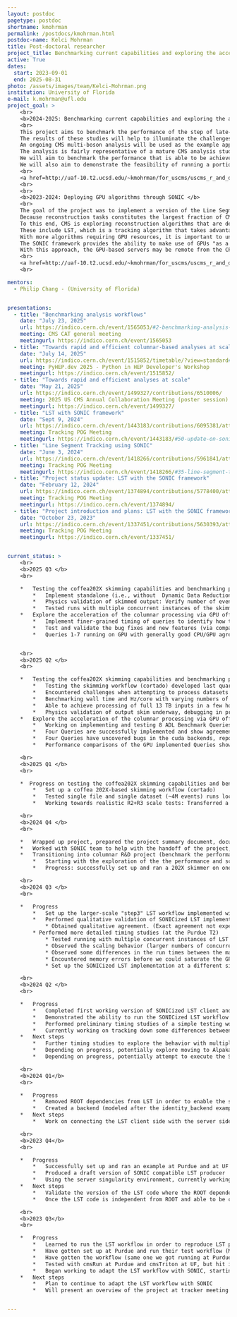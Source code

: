 ```yaml
---
layout: postdoc
pagetype: postdoc
shortname: kmohrman
permalink: /postdocs/kmohrman.html
postdoc-name: Kelci Mohrman
title: Post-doctoral researcher
project_title: Benchmarking current capabilities and exploring the acceleration of columnar processing via heterogeneous architectures (2025) and Deploying GPU algorithms through SONIC (2023)
active: True
dates:
  start: 2023-09-01
  end: 2025-08-31
photo: /assets/images/team/Kelci-Mohrman.png
institution: University of Florida
e-mail: k.mohrman@ufl.edu
project_goal: >
    <br>
    <b>2024-2025: Benchmarking current capabilities and exploring the acceleration of columnar processing via heterogeneous architectures </b>
    <br> 
    This project aims to benchmark the performance of the step of late-stage data analysis (in which nanoAOD formatted data is transformed into histograms) for realistic CMS analyses in order to understand current capabilities, scaling, and bottlenecks for columnar analysis workflows; acceleration of the columnar processing via GPU offloading will also be explored. 
    The results of these studies will help to illuminate the challenges and opportunities that lie ahead as CMS pushes towards rapid and efficient turnarounds of HL-LHC physics analyses. 
    An ongoing CMS multi-boson analysis will be used as the example application for the proposed explorations. 
    The analysis is fairly representative of a mature CMS analysis studying Run 2 and early Run 3 data, and is implemented in the coffea framework. 
    We will aim to benchmark the performance that is able to be achieved under various configurations in order to understand where the bottlenecks lie and how the analysis scales towards skimming and processing larger data volumes. 
    We will also aim to demonstrate the feasibility of running a portion of the analysis on GPUs and to enumerate the developments that would remain in order to run the analysis fully on GPUs.
    <br> 
    <a href=http://uaf-10.t2.ucsd.edu/~kmohrman/for_uscms/uscms_r_and_d_proposal_2024_coffea/Kelci-Mohrman-2024.pdf>2024 Project proposal</a>
    <br>
    <br> 
    <b>2023-2024: Deploying GPU algorithms through SONIC </b>
    <br> 
    The goal of the project was to implement a version of the Line Segment Tracking (LST) algorithm with the SONIC framework in order to enable flexible and efficient GPU usage. 
    Because reconstruction tasks constitutes the largest fraction of CMS data processing, it is important to understand the resource requirements and to explore options for improving the efficiency of these steps. 
    To this end, CMS is exploring reconstruction algorithms that are designed to make use of GPU resources. 
    These include LST, which is a tracking algorithm that takes advantage of double-layer design of the HL-LHC outer tracker in order to perform hit correlations in a parallel way with GPUs.
    With more algorithms requiring GPU resources, it is important to understand the resource requirements and strategies for ensuring efficient deployment and usage. 
    The SONIC framework provides the ability to make use of GPUs "as a service", enabling GPUs to be factored out of CPU machines. 
    With this approach, the GPU-based servers may be remote from the CPU-based servers, potentially allowing for more flexibility in the usage of GPU resources.
    <br> 
    <a href=http://uaf-10.t2.ucsd.edu/~kmohrman/for_uscms/uscms_r_and_d_proposal_2023_soniclst/Kelci-Mohrman.pdf>2023 Project proposal</a>
    <br> 

mentors:
  - Philip Chang - (University of Florida)


presentations:
  - title: "Benchmarking analysis workflows"
    date: "July 23, 2025"
    url: https://indico.cern.ch/event/1565053/#2-benchmarking-analysis-workfl
    meeting: CMS CAT general meeting
    meetingurl: https://indico.cern.ch/event/1565053
  - title: "Towards rapid and efficient columnar-based analyses at scale"
    date: "July 14, 2025"
    url: https://indico.cern.ch/event/1515852/timetable/?view=standard#9-towards-rapid-and-efficient
    meeting: PyHEP.dev 2025 - Python in HEP Developer's Workshop
    meetingurl: https://indico.cern.ch/event/1515852/
  - title: "Towards rapid and efficient analyses at scale"
    date: "May 21, 2025"
    url: https://indico.cern.ch/event/1499327/contributions/6510006/
    meeting: 2025 US CMS Annual Collaboration Meeting (poster session)
    meetingurl: https://indico.cern.ch/event/1499327/
  - title: "LST with SONIC framework"
    date: "Sept 9, 2024"
    url: https://indico.cern.ch/event/1443183/contributions/6095381/attachments/2923974/5132502/sonic_lst_summary_sep09_2024.pdf
    meeting: Tracking POG Meeting
    meetingurl: https://indico.cern.ch/event/1443183/#50-update-on-soniclst-developm
  - title: "Line Segment Tracking using SONIC"
    date: "June 3, 2024"
    url: https://indico.cern.ch/event/1418266/contributions/5961841/attachments/2869550/5023598/sonic_lst_update_jun03_2024.pdf
    meeting: Tracking POG Meeting
    meetingurl: https://indico.cern.ch/event/1418266/#35-line-segment-tracking-using
  - title: "Project status update: LST with the SONIC framework"
    date: "February 12, 2024"
    url: https://indico.cern.ch/event/1374894/contributions/5778400/attachments/2799411/4883360/sonic_lst_update_feb12_2024.pdf
    meeting: Tracking POG Meeting
    meetingurl: https://indico.cern.ch/event/1374894/
  - title: "Project introduction and plans: LST with the SONIC framework"
    date: "October 23, 2023"
    url: https://indico.cern.ch/event/1337451/contributions/5630393/attachments/2738948/4763938/kmohrman_sonic_lst_intro_oct23_2023.pdf
    meeting: Tracking POG Meeting
    meetingurl: https://indico.cern.ch/event/1337451/


current_status: >
    <br>
    <b>2025 Q3 </b>
    <br>

    *   Testing the coffea202X skimming capabilities and benchmarking performance:
        *   Implement standalone (i.e., without  Dynamic Data Reduction framework) cortado with the new virtual array based coffea
        *   Physics validation of skimmed output: Verify number of events are as expected, identify and report an issue with docstrings not being properly written into the output
        *   Tested runs with multiple concurrent instances of the skimming application
    *   Explore the acceleration of the columnar processing via GPU offloading:
        *   Implement finer-grained timing of queries to identify how the CPU/GPU timing compares for each step, and improve the timing method for GPU queries to ensure synchronization
        *   Test and validate the bug fixes and new features (via comparison with CPU version of ADL benchmarks) as they are implemented by the developers of awkward
        *   Queries 1-7 running on GPU with generally good CPU/GPU agreement. Investigations of precision differences, and of a memory error (in Query 8) ongoing.


    <br>
    <b>2025 Q2 </b>
    <br>

    *   Testing the coffea202X skimming capabilities and benchmarking performance:
        *   Testing the skimming workflow (cortado) developed last quarter, now running at realistic R2+R3 scale, with unskimmed inputs from SMP-24-015 (200/fb) as the test case
        *   Encountered challenges when attempting to process datasets in parallel, working with TaskVine developers on handling this, using their new "dynamic data reduction" implementation with cortado
        *   Benchmarking wall time and Hz/core with varying numbers of CPU cores (at UF T2)
        *   Able to achieve processing of full 13 TB inputs in a few hours with a few thousand cores (at UF)
        *   Physics validation of output skim underway, debugging in progress
    *   Explore the acceleration of the columnar processing via GPU offloading:
        *   Working on implementing and testing 8 ADL Benchmark Queries on GPU
        *   Four Queries are successfully implemented and show agreement with CPU outputs
        *   Four Queries have uncovered bugs in the cuda backends, reported on the relevant repositories, with debugging is in progress
        *   Performance comparisons of the GPU implemented Queries show performance improvements (over CPU) of up to ~800x

    <br>
    <b>2025 Q1 </b>
    <br>

    *  Progress on testing the coffea202X skimming capabilities and benchmark performance:
        *   Set up a coffea 202X-based skimming workflow (cortado)
        *   Tested single file and single dataset (~4M events) runs locally and with the TaskVine scheduler, and documenting performance
        *   Working towards realistic R2+R3 scale tests: Transferred a realistic R2+R3 200/fb scale set of unskimmed samples to the UF T2 (~13.5 TB, ~12B events, ~400 datasets of data and MC, corresponding to the set used in the SMP-24-015 analysis)

    <br>
    <b>2024 Q4 </b>
    <br>

    *   Wrapped up project, prepared the project summary document, documented the code and setup
    *   Worked with SONIC team to help with the handoff of the project, helping to get another member of the team set up and successfully run the SONIC+LST workflow
    *   Transitioning into columnar R&D project (benchmark the performance of the step of end-user data analysis, and explore the acceleration of columnar processing with GPUs)
        *   Starting with the exploration of the the performance and scaling of the skimming step with coffea 202X
        *   Progress: successfully set up and ran a 202X skimmer on one file

    <br>
    <b>2024 Q3 </b>
    <br>

    *   Progress
        *   Set up the larger-scale "step3" LST workflow implemented with SONIC (previously had just been running a testing workflow) 
        *   Performed qualitative validation of SONICized LST implementation of the step3 workflow (by running producing the DQM plots and comparing with master branch SONIC)
            * Obtained qualitative agreement. (Exact agreement not expected because the versions of LST being used are slightly different between the master branch and the SONICized implementation. The SONIC LST backend is based on the outdated cuda_branch of LST because Alpaka is not yet available in the server environment for SONIC.)
        * Performed more detailed timing studies (at the Purdue T2)
            * Tested running with multiple concurrent instances of LST cmsRun jobs and measured the runtime and examined the GPU usage
            * Observed the scaling behavior (larger numbers of concurrent instances were taking disproportionately longer to run) but did not seem to be due to saturating the GPU (so there would likely be a bottleneck elsewhere)
            * Observed some differences in the run times between the master branch of LST and the SONICized LST
            * Encountered memory errors before we could saturate the GPU
            * Set up the SONICized LST implementation at a different site (UF T2) and demonstrated successful runs with the client at the Purdue T2 and the server at the UF T2 (and the other way around)

    <br>
    <b>2024 Q2 </b>
    <br>

    *   Progress
        *   Completed first working version of SONICized LST client and backend (where data is passed from client to server, LST evaluations are performed at the server, and outputs are sent back to the client)
        *   Demonstrated the ability to run the SONICized LST workflow with client and server on different nodes at the same site (Purdue)
        *   Performed preliminary timing studies of a simple testing workflow, obtained comparable performance to the standard non-SONIC LST
        *   Currently working on tracking down some differences between SONICized LST results and the main branch results
    *   Next steps
        *   Further timing studies to explore the behavior with multiple concurrent instances of the LST workflow (to understand the scaling and how many instances are required to saturate the GPU) 
        *   Depending on progress, potentially explore moving to Alpaka backend 
        *   Depending on progress, potentially attempt to execute the SONICized LST with client and server at different sites (e.g. UF and Purdue) 

    <br>
    <b>2024 Q1</b>
    <br>

    *   Progress
        *   Removed ROOT dependencies from LST in order to enable the successful compilation and running of the standalone TrackLooper LST within the server singularity environment from an existing example 
        *   Created a backend (modeled after the identity_backend example) that can compile and run LST (though currently the inputs to the evaluation are already hard coded within the backend) using an example client as a standin to trigger the backend code to be run 
    *   Next steps
        *   Work on connecting the LST client side with the server side to enable the transfer LST inputs from the client to the backend, and to return the results back to the client

    <br>
    <b>2023 Q4</b>
    <br>

    *   Progress
        *   Successfully set up and ran an example at Purdue and at UF
        *   Produced a draft version of SONIC compatible LST producer
        *   Using the server singularity environment, currently working to compile LST code within the singularity environment (involves extracting LST code from ROOT dependence and validating the changes)
    *   Next steps
        *   Validate the version of the LST code where the ROOT dependences have been removed (and create a PR)
        *   Once the LST code is independent from ROOT and able to be compiled within the singularity env, the next step will be to interface between the server side and client side

    <br>
    <b>2023 Q3</b>
    <br>

    *   Progress
        *   Learned to run the LST workflow in order to reproduce LST plots
        *   Have gotten set up at Purdue and run their test workflow (MAOD workflow) and successfully ran the setup where the cmsRun script runs on the login node, and the cmsTriton script runs on a different node
        *   Have gotten the workflow (same one we got running at Purdue) running at UF (with cmsRun on one node without any GPUs and cmsTriton on a different node)
        *   Tested with cmsRun at Purdue and cmsTriton at UF, but hit issue with nodes not being able to talk to each other, paused this direction for now
        *   Began working to adapt the LST workflow with SONIC, starting on the "client side" i.e. reworking the producer with SONIC
    *   Next steps
        *   Plan to continue to adapt the LST workflow with SONIC
        *   Will present an overview of the project at tracker meeting Oct 30, 2023


---
```


